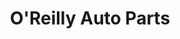 ---
title: "O'Reilly Auto Parts"
url: /san-diego/oreilly-auto-parts-university-avenue-2/
shop: car parts
---